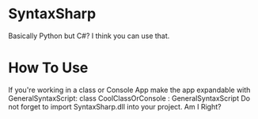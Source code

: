 # SyntaxSharp
Basically Python but C#? I think you can use that.

# How To Use
If you're working in a class or Console App make the app expandable with GeneralSyntaxScript: class CoolClassOrConsole : GeneralSyntaxScript
Do not forget to import SyntaxSharp.dll into your project. Am I Right?
